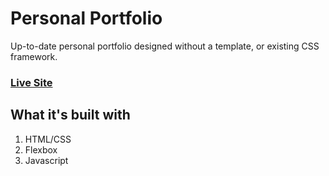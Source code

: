 # Personal Portfolio
Up-to-date personal portfolio designed without a template, or existing CSS framework. 

### [Live Site](https://csalvo.github.io/portfolio/)

## What it's built with
1. HTML/CSS
2. Flexbox
3. Javascript 


